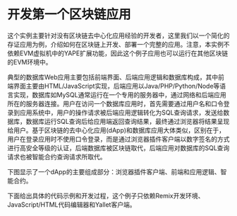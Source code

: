 # 开发第一个区块链应用

这个实例主要针对没有区块链去中心化应用经验的开发者，这里我们以一个简化的存证应用为例，介绍如何在区块链上开发、部署一个完整的应用。注意，本实例不依赖EVM虚拟机中的YAPE扩展功能，因此这个例子应用也可以运行在其他区块链的EVM环境中。

典型的数据库Web应用主要包括前端界面、后端应用逻辑和数据库构成，其中前端界面主要由HTML/JavaScript实现，后端应用以Java/PHP/Python/Node等语言实现，数据库如MySQL通常运行在一个专用的服务器中，通过网络和后端应用所在的服务器连接。用户在访问一个数据库应用时，首先需要通过用户名和口令登录到应用系统中，用户的操作请求被后端应用逻辑转化为SQL查询请求，发送给数据库，数据库运行SQL查询后给应用端返回查询结果，最终通过浏览器将结果呈现给用户。基于区块链的去中心化应用(dApp)和数据库应用大体类似，区别在于，用户在登录应用时不使用口令登录，而是通过浏览器插件客户端以数字签名的方式进行高安全等级的认证，后端数据库被区块链取代，后端应用对数据库的SQL查询请求也被智能合约查询请求所取代。

下图显示了一个dApp的主要组成部分：浏览器插件客户端、前端和应用逻辑、智能合约。

下面给出具体的代码示例和开发过程，这个例子只依赖Remix开发环境、JavaScript/HTML代码编辑器和Yallet客户端。
